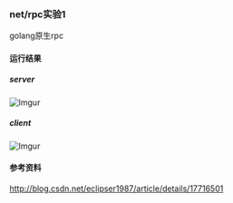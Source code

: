 ### net/rpc实验1
golang原生rpc

#### 运行结果
##### server
![Imgur](http://i.imgur.com/tTb8Hni.png)

##### client
![Imgur](http://i.imgur.com/nTDlZ5W.png)

#### 参考资料
http://blog.csdn.net/eclipser1987/article/details/17716501